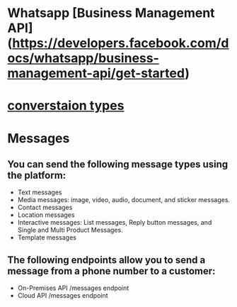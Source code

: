 # Whatsapp [Business Management API] (https://developers.facebook.com/docs/whatsapp/business-management-api/get-started)

# [converstaion types](https://developers.facebook.com/docs/whatsapp/conversation-types)

# Messages
## You can send the following message types using the platform:

- Text messages
- Media messages: image, video, audio, document, and sticker messages.
- Contact messages
- Location messages
- Interactive messages: List messages, Reply button messages, and Single and Multi Product Messages.
- Template messages

## The following endpoints allow you to send a message from a phone number to a customer:

- On-Premises API /messages endpoint
- Cloud API /messages endpoint